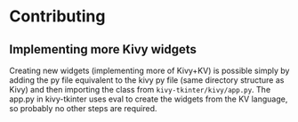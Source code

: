# Contributing

## Implementing more Kivy widgets
Creating new widgets (implementing more of Kivy+KV) is possible simply
by adding the py file equivalent to the kivy py file (same directory
structure as Kivy) and then importing the class from
`kivy-tkinter/kivy/app.py`. The app.py in kivy-tkinter uses eval to
create the widgets from the KV language, so probably no other steps are
required.
